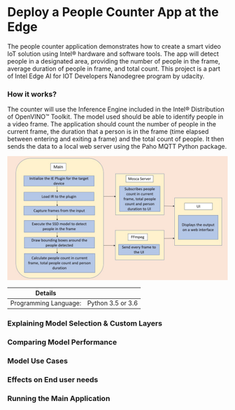 # Deploy a People Counter App at the Edge

The people counter application demonstrates how to create a smart video IoT solution using Intel® hardware and software tools. The app will detect people in a designated area, providing the number of people in the frame, average duration of people in frame, and total count. This project is a part of Intel Edge AI for IOT Developers Nanodegree program by udacity.



### How it works?

The counter will use the Inference Engine included in the Intel® Distribution of OpenVINO™ Toolkit. The model used should be able to identify people in a video frame. The application should count the number of people in the current frame, the duration that a person is in the frame (time elapsed between entering and exiting a frame) and the total count of people. It then sends the data to a local web server using the Paho MQTT Python package.


![architectural diagram](./images/arch_diagram.png)


| Details            |              |
|-----------------------|---------------|
| Programming Language: |  Python 3.5 or 3.6 |


### Explaining Model Selection & Custom Layers


### Comparing Model Performance


### Model Use Cases


### Effects on End user needs


### Running the Main Application

